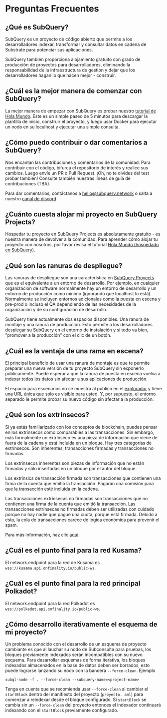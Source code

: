 # Preguntas Frecuentes

## ¿Qué es SubQuery?

SubQuery es un proyecto de código abierto que permite a los desarrolladores indexar, transformar y consultar datos en cadena de Substrate para potenciar sus aplicaciones.

SubQuery también proporciona alojamiento gratuito con grado de producción de proyectos para desarrolladores, eliminando la responsabilidad de la infraestructura de gestión y dejar que los desarrolladores hagan lo que hacen mejor - construir.

## ¿Cuál es la mejor manera de comenzar con SubQuery?

La mejor manera de empezar con SubQuery es probar nuestro [tutorial de Hola Mundo](../quickstart/helloworld-localhost.md). Este es un simple paseo de 5 minutos para descargar la plantilla de inicio, construir el proyecto, y luego usar Docker para ejecutar un nodo en su localhost y ejecutar una simple consulta.

## ¿Cómo puedo contribuir o dar comentarios a SubQuery?

Nos encantan las contribuciones y comentarios de la comunidad. Para contribuir con el código, bifurca el repositorio de interés y realice sus cambios. Luego envíe un PR o Pull Request. ¡Oh, no te olvides del test probar también! Consulte también nuestras líneas de guía de contribuciones (TBA).

Para dar comentarios, contáctanos a hello@subquery.network o salta a nuestro [canal de discord](https://discord.com/invite/78zg8aBSMG)

## ¿Cuánto cuesta alojar mi proyecto en SubQuery Projects?

Hospedar tu proyecto en SubQuery Projects es absolutamente gratuito - es nuestra manera de devolver a la comunidad. Para aprender cómo alojar tu proyecto con nosotros, por favor revisa el tutorial [Hola Mundo (hospedado en SubQuery)](../quickstart/helloworld-hosted.md).

## ¿Qué son las ranuras de despliegue?

Las ranuras de despliegue son una característica en [SubQuery Proyects](https://project.subquery.network) que es el equivalente a un entorno de desarrollo. Por ejemplo, en cualquier organización de software normalmente hay un entorno de desarrollo y un entorno de producción como mínimo (ignorando que localhost lo está). Normalmente se incluyen entornos adicionales como la puesta en escena y pre-prod o incluso el QA dependiendo de las necesidades de la organización y de su configuración de desarrollo.

SubQuery tiene actualmente dos espacios disponibles. Una ranura de montaje y una ranura de producción. Esto permite a los desarrolladores desplegar su SubQuery en el entorno de instalación y si todo va bien, "promover a la producción" con el clic de un botón.

## ¿Cuál es la ventaja de una rama en escena?

El principal beneficio de usar una ranura de montaje es que te permite preparar una nueva versión de tu proyecto SubQuery sin exponerlo públicamente. Puede esperar a que la ranura de puesta en escena vuelva a indexar todos los datos sin afectar a sus aplicaciones de producción.

El espacio para escenarios no se muestra al público en el [explorador](https://explorer.subquery.network/) y tiene una URL única que solo es visible para usted. Y, por supuesto, el entorno separado le permite probar su nuevo código sin afectar a la producción.

## ¿Qué son los extrínsecos?

Si ya estás familiarizado con los conceptos de blockchain, puedes pensar en los extrinsecos como comparables a las transacciones. Sin embargo, más formalmente un extrínseco es una pieza de información que viene de fuera de la cadena y está incluida en un bloque. Hay tres categorías de extrínsecos. Son inherentes, transacciones firmadas y transacciones no firmadas.

Los extrínsecos inherentes son piezas de información que no están firmadas y sólo insertadas en un bloque por el autor del bloque.

Los extrinsics de transacción firmada son transacciones que contienen una firma de la cuenta que emitió la transacción. Pagarán una comisión para que la transacción esté incluida en la cadena.

Las transacciones extrínsecas no firmadas son transacciones que no contienen una firma de la cuenta que emitió la transacción. Las transacciones extrínsecas no firmadas deben ser utilizadas con cuidado porque no hay nadie que pague una cuota, porque está firmada. Debido a esto, la cola de transacciones carece de lógica económica para prevenir el spam.

Para más información, haz clic [aquí](https://substrate.dev/docs/en/knowledgebase/learn-substrate/extrinsics).

## ¿Cuál es el punto final para la red Kusama?

El network.endpoint para la red de Kusama es `wss://kusama.api.onfinality.io/public-ws`.

## ¿Cuál es el punto final para la red principal Polkadot?

El network.endpoint para la red Polkadot es `wss://polkadot.api.onfinality.io/public-ws`.

## ¿Cómo desarrollo iterativamente el esquema de mi proyecto?

Un problema conocido con el desarrollo de un esquema de proyecto cambiante es que al lauchar su nodo de Subconsulta para pruebas, los bloques previamente indexados serán incompatibles con su nuevo esquema. Para desarrollar esquemas de forma iterativa, los bloques indexados almacenados en la base de datos deben ser borrados, esto puede lograrse lanzando su nodo con la bandera `--force-clean`. Ejemplo

```shell
subql-node -f . --force-clean --subquery-name=<project-name>
```

Tenga en cuenta que se recomienda usar `--force-clean` al cambiar el `startBlock` dentro del manifiesto del proyecto (`proyecto. aml`) para comenzar a reindexar desde el bloque configurado. Si `startBlock` se cambia sin un `--force-clean` del proyecto entonces el indexador continuará indexando con el `startBlock` previamente configurado.